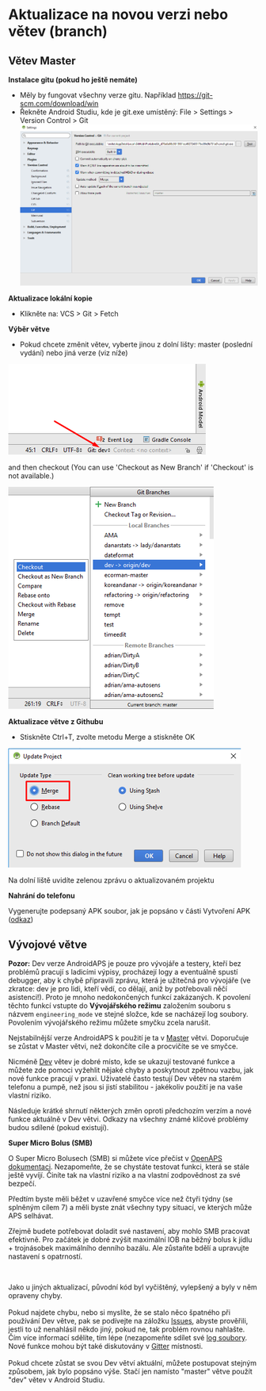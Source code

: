# Aktualizace na novou verzi nebo větev (branch)

## Větev Master

**Instalace gitu (pokud ho ještě nemáte)**

* Měly by fungovat všechny verze gitu. Například <https://git-scm.com/download/win>
* Řekněte Android Studiu, kde je git.exe umístěný: File > Settings > Version Control > Git![](../images/git.png)

**Aktualizace lokální kopie**

* Klikněte na: VCS > Git > Fetch

**Výběr větve**

* Pokud chcete změnit větev, vyberte jinou z dolní lišty: master (poslední vydání) nebo jiná verze (viz níže)

![](../images/branchintray.png)

and then checkout (You can use 'Checkout as New Branch' if 'Checkout' is not available.)

![](../images/checkout.png)

**Aktualizace větve z Githubu**

* Stiskněte Ctrl+T, zvolte metodu Merge a stiskněte OK

![](../images/merge.png)

Na dolní liště uvidíte zelenou zprávu o aktualizovaném projektu

**Nahrání do telefonu**

Vygenerujte podepsaný APK soubor, jak je popsáno v části Vytvoření APK ([odkaz](Building-APK.md))

## Vývojové větve

**Pozor:** Dev verze AndroidAPS je pouze pro vývojáře a testery, kteří bez problémů pracují s ladicími výpisy, procházejí logy a eventuálně spustí debugger, aby k chybě připravili zprávu, která je užitečná pro vývojáře (ve zkratce: dev je pro lidi, kteří vědí, co dělají, aniž by potřebovali něčí asistenci!). Proto je mnoho nedokončených funkcí zakázaných. K povolení těchto funkcí vstupte do **Vývojářského režimu** založením souboru s názvem `engineering_mode` ve stejné složce, kde se nacházejí log soubory. Povolením vývojářského režimu můžete smyčku zcela narušit.

Nejstabilnější verze AndroidAPS k použití je ta v [Master](https://github.com/MilosKozak/AndroidAPS/tree/master) větvi. Doporučuje se zůstat v Master větvi, než dokončíte cíle a procvičíte se ve smyčce.

Nicméně [Dev](https://github.com/MilosKozak/AndroidAPS/tree/dev) větev je dobré místo, kde se ukazují testované funkce a můžete zde pomoci vyžehlit nějaké chyby a poskytnout zpětnou vazbu, jak nové funkce pracují v praxi. Uživatelé často testují Dev větev na starém telefonu a pumpě, než jsou si jistí stabilitou - jakékoliv použití je na vaše vlastní riziko.

Následuje krátké shrnutí některých změn oproti předchozím verzím a nové funkce aktuálně v Dev větvi. Odkazy na všechny známé klíčové problémy budou sdílené (pokud existují).

**Super Micro Bolus (SMB)**

O Super Micro Bolusech (SMB) si můžete více přečíst v [OpenAPS dokumentaci](https://openaps.readthedocs.io/en/latest/docs/Customize-Iterate/oref1.html#understanding-smb). Nezapomeňte, že se chystáte testovat funkci, která se stále ještě vyvíjí. Činíte tak na vlastní riziko a na vlastní zodpovědnost za své bezpečí.   
  
Předtím byste měli běžet v uzavřené smyčce více než čtyři týdny (se splněným cílem 7) a měli byste znát všechny typy situací, ve kterých může APS selhávat.   
  
Zřejmě budete potřebovat doladit své nastavení, aby mohlo SMB pracovat efektivně. Pro začátek je dobré zvýšit maximální IOB na běžný bolus k jídlu + trojnásobek maximálního denního bazálu. Ale zůstaňte bdělí a upravujte nastavení s opatrností.

<br />  
  
Jako u jiných aktualizací, původní kód byl vyčištěný, vylepšený a byly v něm opraveny chyby. <br />  
Pokud najdete chybu, nebo si myslíte, že se stalo něco špatného při používání Dev větve, pak se podívejte na záložku [Issues](https://github.com/MilosKozak/AndroidAPS/issues), abyste prověřili, jestli to už nenahlásil někdo jiný, pokud ne, tak problém rovnou nahlašte. Čím více informací sdělíte, tím lépe (nezapomeňte sdílet své [log soubory](../Usage/Accessing-logfiles.md). Nové funkce mohou být také diskutovány v [Gitter](https://gitter.im/MilosKozak/AndroidAPS) místnosti. <br />  
Pokud chcete zůstat se svou Dev větví aktuální, můžete postupovat stejným způsobem, jak bylo popsáno výše. Stačí jen namísto "master" větve použít "dev" větev v Android Studiu.
